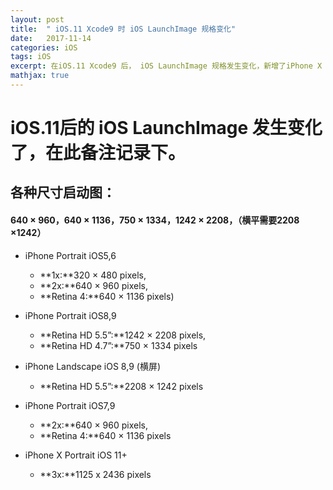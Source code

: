 ```yaml
---
layout: post
title:  " iOS.11 Xcode9 时 iOS LaunchImage 规格变化"
date:   2017-11-14
categories: iOS
tags: iOS
excerpt: 在iOS.11 Xcode9 后， iOS LaunchImage 规格发生变化，新增了iPhone X 版的 LaunchImage
mathjax: true
---
```



#  iOS.11后的 iOS LaunchImage 发生变化了，在此备注记录下。

## 各种尺寸启动图：
#### 640 × 960，640 × 1136，750 × 1334，1242 × 2208，（横平需要2208 ×1242）
- iPhone Portrait iOS5,6
    - **1x:**320 × 480 pixels,
    - **2x:**640 × 960 pixels,
    - **Retina 4:**640 × 1136 pixels)


- iPhone Portrait iOS8,9
    - **Retina HD 5.5”:**1242 × 2208 pixels, 
    - **Retina HD 4.7”:**750 × 1334 pixels


- iPhone Landscape iOS 8,9 (横屏)
    - **Retina HD 5.5”:**2208 × 1242 pixels


- iPhone Portrait iOS7,9  
    - **2x:**640 × 960 pixels, 
    - **Retina 4:**640 × 1136 pixels


- iPhone X Portrait  iOS 11+ 
    - **3x:**1125 x 2436 pixels


